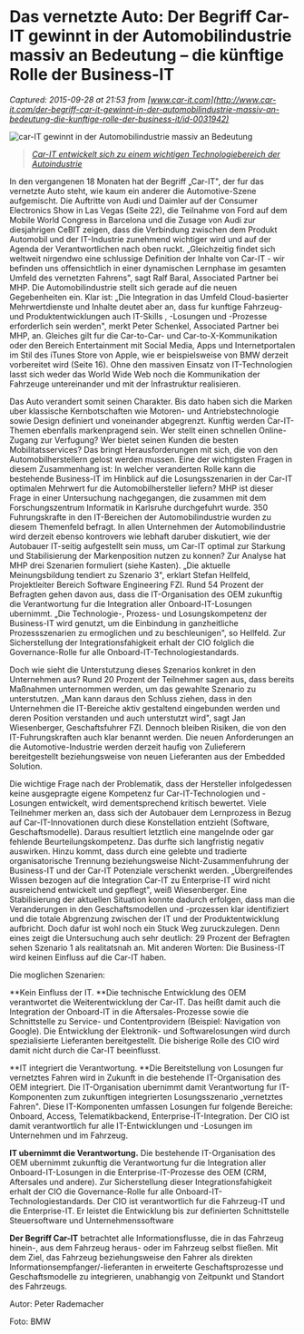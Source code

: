 # Das vernetzte Auto: Der Begriff Car-IT gewinnt in der Automobilindustrie massiv an Bedeutung – die künftige Rolle der Business-IT

_Captured: 2015-09-28 at 21:53 from [www.car-it.com](http://www.car-it.com/der-begriff-car-it-gewinnt-in-der-automobilindustrie-massiv-an-bedeutung-die-kunftige-rolle-der-business-it/id-0031942)_

![car-IT gewinnt in der Automobilindustrie massiv an Bedeutung](http://www.car-it.automotiveit.eu/wp-content/uploads/2012/04/P90072063-300x225.jpg)

> _[Car-IT entwickelt sich zu einem wichtigen Technologiebereich der Autoindustrie](http://www.car-it.automotiveit.eu/der-begriff-car-it-gewinnt-in-der-automobilindustrie-massiv-an-bedeutung-die-kunftige-rolle-der-business-it/id-0031942/p90072063)_

In den vergangenen 18 Monaten hat der Begriff „Car-IT", der fur das vernetzte Auto steht, wie kaum ein anderer die Automotive-Szene aufgemischt. Die Auftritte von Audi und Daimler auf der Consumer Electronics Show in Las Vegas (Seite 22), die Teilnahme von Ford auf dem Mobile World Congress in Barcelona und die Zusage von Audi zur diesjahrigen CeBIT zeigen, dass die Verbindung zwischen dem Produkt Automobil und der IT-Industrie zunehmend wichtiger wird und auf der Agenda der Verantwortlichen nach oben ruckt. „Gleichzeitig findet sich weltweit nirgendwo eine schlussige Definition der Inhalte von Car-IT - wir befinden uns offensichtlich in einer dynamischen Lernphase im gesamten Umfeld des vernetzten Fahrens", sagt Ralf Baral, Associated Partner bei MHP. Die Automobilindustrie stellt sich gerade auf die neuen Gegebenheiten ein. Klar ist: „Die Integration in das Umfeld Cloud-basierter Mehrwertdienste und Inhalte deutet aber an, dass fur kunftige Fahrzeug- und Produktentwicklungen auch IT-Skills , -Losungen und -Prozesse erforderlich sein werden", merkt Peter Schenkel, Associated Partner bei MHP, an. Gleiches gilt fur die Car-to-Car- und Car-to-X-Kommunikation oder den Bereich Entertainment mit Social Media, Apps und Internetportalen im Stil des iTunes Store von Apple, wie er beispielsweise von BMW derzeit vorbereitet wird (Seite 16). Ohne den massiven Einsatz von IT-Technologien lasst sich weder das World Wide Web noch die Kommunikation der Fahrzeuge untereinander und mit der Infrastruktur realisieren.

Das Auto verandert somit seinen Charakter. Bis dato haben sich die Marken uber klassische Kernbotschaften wie Motoren- und Antriebstechnologie sowie Design definiert und voneinander abgegrenzt. Kunftig werden Car-IT-Themen ebenfalls markenpragend sein. Wer stellt einen schnellen Online-Zugang zur Verfugung? Wer bietet seinen Kunden die besten Mobilitatsservices? Das bringt Herausforderungen mit sich, die von den Automobilherstellern gelost werden mussen. Eine der wichtigsten Fragen in diesem Zusammenhang ist: In welcher veranderten Rolle kann die bestehende Business-IT im Hinblick auf die Losungsszenarien in der Car-IT optimalen Mehrwert fur die Automobilhersteller liefern? MHP ist dieser Frage in einer Untersuchung nachgegangen, die zusammen mit dem Forschungszentrum Informatik in Karlsruhe durchgefuhrt wurde. 350 Fuhrungskrafte in den IT-Bereichen der Automobilindustrie wurden zu diesem Themenfeld befragt. In allen Unternehmen der Automobilindustrie wird derzeit ebenso kontrovers wie lebhaft daruber diskutiert, wie der Autobauer IT-seitig aufgestellt sein muss, um Car-IT optimal zur Starkung und Stabilisierung der Markenposition nutzen zu konnen? Zur Analyse hat MHP drei Szenarien formuliert (siehe Kasten). „Die aktuelle Meinungsbildung tendiert zu Szenario 3", erklart Stefan Hellfeld, Projektleiter Bereich Software Engineering FZI. Rund 54 Prozent der Befragten gehen davon aus, dass die IT-Organisation des OEM zukunftig die Verantwortung fur die Integration aller Onboard-IT-Losungen ubernimmt. „Die Technologie-, Prozess- und Losungskompetenz der Business-IT wird genutzt, um die Einbindung in ganzheitliche Prozessszenarien zu ermoglichen und zu beschleunigen", so Hellfeld. Zur Sicherstellung der Integrationsfahigkeit erhalt der CIO folglich die Governance-Rolle fur alle Onboard-IT-Technologiestandards.

Doch wie sieht die Unterstutzung dieses Szenarios konkret in den Unternehmen aus? Rund 20 Prozent der Teilnehmer sagen aus, dass bereits Maßnahmen unternommen werden, um das gewahlte Szenario zu unterstutzen. „Man kann daraus den Schluss ziehen, dass in den Unternehmen die IT-Bereiche aktiv gestaltend eingebunden werden und deren Position verstanden und auch unterstutzt wird", sagt Jan Wiesenberger, Geschaftsfuhrer FZI. Dennoch bleiben Risiken, die von den IT-Fuhrungskraften auch klar benannt werden. Die neuen Anforderungen an die Automotive-Industrie werden derzeit haufig von Zulieferern bereitgestellt beziehungsweise von neuen Lieferanten aus der Embedded Solution.

Die wichtige Frage nach der Problematik, dass der Hersteller infolgedessen keine ausgepragte eigene Kompetenz fur Car-IT-Technologien und -Losungen entwickelt, wird dementsprechend kritisch bewertet. Viele Teilnehmer merken an, dass sich der Autobauer dem Lernprozess in Bezug auf Car-IT-Innovationen durch diese Konstellation entzieht (Software, Geschaftsmodelle). Daraus resultiert letztlich eine mangelnde oder gar fehlende Beurteilungskompetenz. Das durfte sich langfristig negativ auswirken. Hinzu kommt, dass durch eine gelebte und tradierte organisatorische Trennung beziehungsweise Nicht-Zusammenfuhrung der Business-IT und der Car-IT Potenziale verschenkt werden. „Übergreifendes Wissen bezogen auf die Integration Car-IT zu Enterprise-IT wird nicht ausreichend entwickelt und gepflegt", weiß Wiesenberger. Eine Stabilisierung der aktuellen Situation konnte dadurch erfolgen, dass man die Veranderungen in den Geschaftsmodellen und -prozessen klar identifiziert und die totale Abgrenzung zwischen der IT und der Produktentwicklung aufbricht. Doch dafur ist wohl noch ein Stuck Weg zuruckzulegen. Denn eines zeigt die Untersuchung auch sehr deutlich: 29 Prozent der Befragten sehen Szenario 1 als realitatsnah an. Mit anderen Worten: Die Business-IT wird keinen Einfluss auf die Car-IT haben.

Die moglichen Szenarien:

**Kein Einfluss der IT. **Die technische Entwicklung des OEM verantwortet die Weiterentwicklung der Car-IT. Das heißt damit auch die Integration der Onboard-IT in die Aftersales-Prozesse sowie die Schnittstelle zu Service- und Contentprovidern (Beispiel: Navigation von Google). Die Entwicklung der Elektronik- und Softwarelosungen wird durch spezialisierte Lieferanten bereitgestellt. Die bisherige Rolle des CIO wird damit nicht durch die Car-IT beeinflusst.

**IT integriert die Verantwortung. **Die Bereitstellung von Losungen fur vernetztes Fahren wird in Zukunft in die bestehende IT-Organisation des OEM integriert. Die IT-Organisation ubernimmt damit Verantwortung fur IT-Komponenten zum zukunftigen integrierten Losungsszenario „vernetztes Fahren". Diese IT-Komponenten umfassen Losungen fur folgende Bereiche: Onboard, Access, Telematikbackend, Enterprise-IT-Integration. Der CIO ist damit verantwortlich fur alle IT-Entwicklungen und -Losungen im Unternehmen und im Fahrzeug. 

**IT ubernimmt die Verantwortung.** Die bestehende IT-Organisation des OEM ubernimmt zukunftig die Verantwortung fur die Integration aller Onboard-IT-Losungen in die Enterprise-IT-Prozesse des OEM (CRM, Aftersales und andere). Zur Sicherstellung dieser Integrationsfahigkeit erhalt der CIO die Governance-Rolle fur alle Onboard-IT-Technologiestandards. Der CIO ist verantwortlich fur die Fahrzeug-IT und die Enterprise-IT. Er leistet die Entwicklung bis zur definierten Schnittstelle Steuersoftware und Unternehmenssoftware

**Der Begriff Car-IT** betrachtet alle Informationsflusse, die in das Fahrzeug hinein-, aus dem Fahrzeug heraus- oder im Fahrzeug selbst fließen. Mit dem Ziel, das Fahrzeug beziehungsweise den Fahrer als direkten Informationsempfanger/-lieferanten in erweiterte Geschaftsprozesse und Geschaftsmodelle zu integrieren, unabhangig von Zeitpunkt und Standort des Fahrzeugs.

Autor: Peter Rademacher

Foto: BMW
